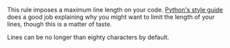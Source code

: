 This rule imposes a maximum line length on your code. <a
href="https://www.python.org/dev/peps/pep-0008/">Python's style
guide</a> does a good job explaining why you might want to limit the
length of your lines, though this is a matter of taste.

Lines can be no longer than eighty characters by default.